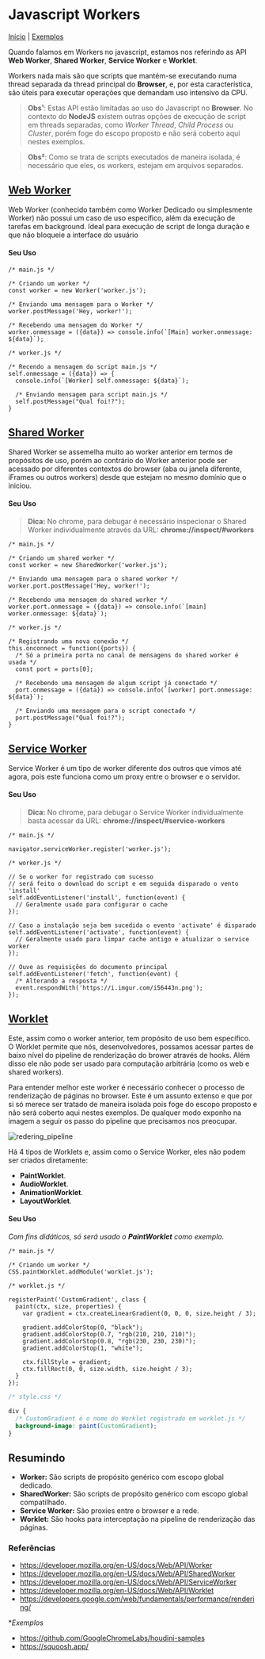 # Javascript Workers

[Início](../../README.md) |
[Exemplos](../../examples.md)

Quando falamos em Workers no javascript, estamos nos referindo as API **Web Worker**, **Shared Worker**, **Service Worker** e **Worklet**.

Workers nada mais são que scripts que mantém-se executando numa thread separada da thread principal do **Browser**, e, por esta característica, são úteis para executar operações que demandam uso intensivo da CPU.

> **Obs¹**: Estas API estão limitadas ao uso do Javascript no **Browser**. No contexto do **NodeJS** existem outras opções de execução de script em threads separadas, como *Worker Thread*, *Child Process* ou *Cluster*, porém foge do escopo proposto e não será coberto aqui nestes exemplos.

> **Obs²**: Como se trata de scripts executados de maneira isolada, é necessário que eles, os workers, estejam em arquivos separados.

## [Web Worker](https://developer.mozilla.org/en-US/docs/Web/API/Worker>)
Web Worker (conhecido também como Worker Dedicado ou simplesmente Worker) não possui um caso de uso específico, além da execução de tarefas em background. Ideal para execução de script de longa duração e que não bloqueie a interface do usuário

#### Seu Uso

```JS
/* main.js */

/* Criando um worker */
const worker = new Worker('worker.js');

/* Enviando uma mensagem para o Worker */
worker.postMessage('Hey, worker!');

/* Recebendo uma mensagem do Worker */
worker.onmessage = ({data}) => console.info(`[Main] worker.onmessage: ${data}`);
```

```JS
/* worker.js */

/* Recendo a mensagem do script main.js */
self.onmessage = ({data}) => {
  console.info(`[Worker] self.onmessage: ${data}`);

  /* Enviando mensagem para script main.js */
  self.postMessage("Qual foi!?");
}
```


## [Shared Worker](https://developer.mozilla.org/en-US/docs/Web/API/SharedWorker)
Shared Worker se assemelha muito ao worker anterior em termos de propósitos de uso, porém ao contrário do Worker anterior pode ser acessado por diferentes contextos do browser (aba ou janela diferente, iFrames ou outros workers) desde que estejam no mesmo domínio que o iniciou.

#### Seu Uso

> **Dica:** No chrome, para debugar é necessário inspecionar o Shared Worker individualmente através da URL: **chrome://inspect/#workers**

```JS
/* main.js */

/* Criando um shared worker */
const worker = new SharedWorker('worker.js');

/* Enviando uma mensagem para o shared worker */
worker.port.postMessage('Hey, worker!');

/* Recebendo uma mensagem do shared worker */
worker.port.onmessage = ({data}) => console.info(`[main] worker.onmessage: ${data}`);
```

```JS
/* worker.js */

/* Registrando uma nova conexão */
this.onconnect = function({ports}) {
  /* Só a primeira porta no canal de mensagens do shared worker é usada */
  const port = ports[0];

  /* Recebendo uma mensagem de algum script já conectado */
  port.onmessage = ({data}) => console.info(`[worker] port.onmessage: ${data}`);

  /* Enviando uma mensagem para o script conectado */
  port.postMessage("Qual foi!?");
}
```

## [Service Worker](https://developer.mozilla.org/en-US/docs/Web/API/Service_Worker_API)
Service Worker é um tipo de worker diferente dos outros que vimos até agora, pois este funciona como um proxy entre o browser e o servidor.

#### Seu Uso
> **Dica:** No chrome, para debugar o Service Worker individualmente basta acessar da URL: **chrome://inspect/#service-workers**
```JS
/* main.js */

navigator.serviceWorker.register('worker.js');
```
```JS
/* worker.js */

// Se o worker for registrado com sucesso
// será feito o download do script e em seguida disparado o vento 'install'
self.addEventListener('install', function(event) {
  // Geralmente usado para configurar o cache
});

// Caso a instalação seja bem sucedida o evento 'activate' é disparado
self.addEventListener('activate', function(event) {
  // Geralmente usado para limpar cache antigo e atualizar o service worker
});

// Ouve as requisições do documento principal
self.addEventListener('fetch', function(event) {
  /* Alterando a resposta */
  event.respondWith('https://i.imgur.com/i56443n.png');
});
```

## [Worklet](https://developer.mozilla.org/en-US/docs/Web/API/Worklet)
Este, assim como o worker anterior, tem propósito de uso bem específico. O Worklet permite que nós, desenvolvedores, possamos acessar partes de baixo nível do pipeline de renderização do brower através de hooks. Além disso ele não pode ser usado para computação arbitrária (como os web e shared workers).

Para entender melhor este worker é necessário conhecer o processo de renderização de páginas no browser. Este é um assunto extenso e que por si só merece ser tratado de maneira isolada pois foge do escopo proposto e não será coberto aqui nestes exemplos. De qualquer modo exponho na imagem a seguir os passo do pipeline que precisamos nos preocupar.

![redering_pipeline](https://developers.google.com/web/fundamentals/performance/rendering/images/intro/frame-full.jpg)

Há 4 tipos de Worklets e, assim como o Service Worker, eles não podem ser criados diretamente:
- **PaintWorklet**.
- **AudioWorklet**.
- **AnimationWorklet**.
- **LayoutWorklet**.

#### Seu Uso
*Com fins didáticos, só será usado o **PaintWorklet** como exemplo.*
```JS
/* main.js */

/* Criando um worker */
CSS.paintWorklet.addModule('worklet.js');
```

```JS
/* worklet.js */

registerPaint('CustomGradient', class {
  paint(ctx, size, properties) {
    var gradient = ctx.createLinearGradient(0, 0, 0, size.height / 3);

    gradient.addColorStop(0, "black");
    gradient.addColorStop(0.7, "rgb(210, 210, 210)");
    gradient.addColorStop(0.8, "rgb(230, 230, 230)");
    gradient.addColorStop(1, "white");

    ctx.fillStyle = gradient;
    ctx.fillRect(0, 0, size.width, size.height / 3);
  }
});
```

```CSS
/* style.css */

div {
  /* CustomGradient é o nome do Worklet registrado em worklet.js */
  background-image: paint(CustomGradient);
}
```


## Resumindo
- **Worker:** São scripts de propósito genérico com escopo global dedicado.
- **SharedWorker:** São scripts de propósito genérico com escopo global compatilhado.
- **Service Worker:** São proxies entre o browser e a rede.
- **Worklet:** São hooks para interceptação na pipeline de renderização das páginas.

### Referências
- https://developer.mozilla.org/en-US/docs/Web/API/Worker
- https://developer.mozilla.org/en-US/docs/Web/API/SharedWorker
- https://developer.mozilla.org/en-US/docs/Web/API/ServiceWorker
- https://developer.mozilla.org/en-US/docs/Web/API/Worklet
- https://developers.google.com/web/fundamentals/performance/rendering/

**Exemplos*
- https://github.com/GoogleChromeLabs/houdini-samples
- https://squoosh.app/

